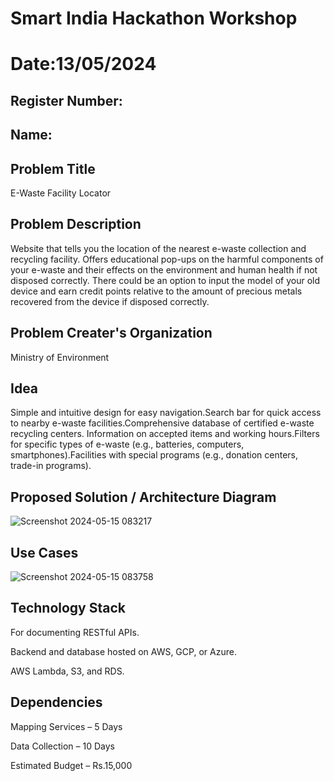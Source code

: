 # Smart India Hackathon Workshop
# Date:13/05/2024
## Register Number:
## Name:
## Problem Title
E-Waste Facility Locator
## Problem Description
Website that tells you the location of the nearest e-waste collection and recycling facility. Offers educational pop-ups on the harmful components of your e-waste and their effects on the environment and human health if not disposed correctly. There could be an option to input the model of your old device and earn credit points relative to the amount of precious metals recovered from the device if disposed correctly.
## Problem Creater's Organization
Ministry of Environment

## Idea
Simple and intuitive design for easy navigation.Search bar for quick access to nearby e-waste facilities.Comprehensive database of certified e-waste recycling centers.
Information on accepted items and working hours.Filters for specific types of e-waste (e.g., batteries, computers, smartphones).Facilities with special programs (e.g., donation centers, trade-in programs).


## Proposed Solution / Architecture Diagram

![Screenshot 2024-05-15 083217](https://github.com/pragachellapillai/SIHPS/assets/148254952/4b4dc0a0-3c8c-4963-8cca-d46d1fa7e72d)
## Use Cases

![Screenshot 2024-05-15 083758](https://github.com/pragachellapillai/SIHPS/assets/148254952/94421cda-1d54-40bc-bee5-8f6b54d4eec2)

## Technology Stack

 For documenting RESTful APIs.
 
 Backend and database hosted on AWS, GCP, or Azure.
 
 AWS Lambda, S3, and RDS.
## Dependencies
Mapping Services – 5 Days

Data Collection – 10 Days

Estimated Budget – Rs.15,000
